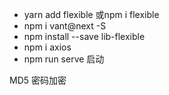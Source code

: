 - yarn add flexible 或npm i flexible
- npm i vant@next -S
- npm install --save lib-flexible
- npm i axios
- npm run serve 启动


MD5 密码加密